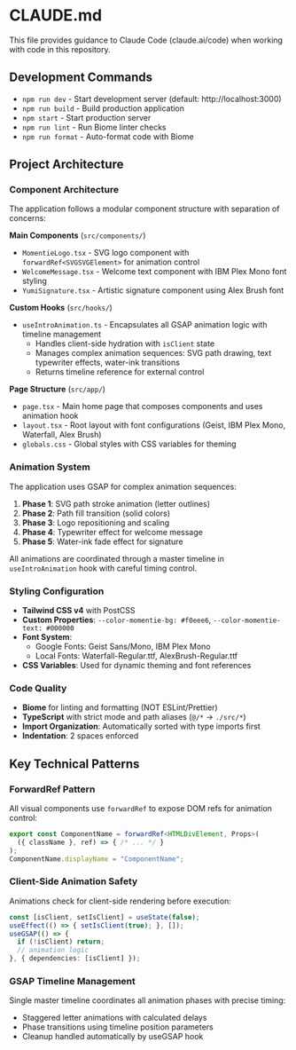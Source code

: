# CLAUDE.md

This file provides guidance to Claude Code (claude.ai/code) when working with code in this repository.

## Development Commands

- `npm run dev` - Start development server (default: http://localhost:3000)
- `npm run build` - Build production application
- `npm start` - Start production server
- `npm run lint` - Run Biome linter checks
- `npm run format` - Auto-format code with Biome

## Project Architecture

### Component Architecture
The application follows a modular component structure with separation of concerns:

**Main Components** (`src/components/`)
- `MomentieLogo.tsx` - SVG logo component with `forwardRef<SVGSVGElement>` for animation control
- `WelcomeMessage.tsx` - Welcome text component with IBM Plex Mono font styling
- `YumiSignature.tsx` - Artistic signature component using Alex Brush font

**Custom Hooks** (`src/hooks/`)
- `useIntroAnimation.ts` - Encapsulates all GSAP animation logic with timeline management
  - Handles client-side hydration with `isClient` state
  - Manages complex animation sequences: SVG path drawing, text typewriter effects, water-ink transitions
  - Returns timeline reference for external control

**Page Structure** (`src/app/`)
- `page.tsx` - Main home page that composes components and uses animation hook
- `layout.tsx` - Root layout with font configurations (Geist, IBM Plex Mono, Waterfall, Alex Brush)
- `globals.css` - Global styles with CSS variables for theming

### Animation System
The application uses GSAP for complex animation sequences:
1. **Phase 1**: SVG path stroke animation (letter outlines)
2. **Phase 2**: Path fill transition (solid colors)
3. **Phase 3**: Logo repositioning and scaling
4. **Phase 4**: Typewriter effect for welcome message
5. **Phase 5**: Water-ink fade effect for signature

All animations are coordinated through a master timeline in `useIntroAnimation` hook with careful timing control.

### Styling Configuration
- **Tailwind CSS v4** with PostCSS
- **Custom Properties**: `--color-momentie-bg: #f0eee6`, `--color-momentie-text: #000000`
- **Font System**:
  - Google Fonts: Geist Sans/Mono, IBM Plex Mono
  - Local Fonts: Waterfall-Regular.ttf, AlexBrush-Regular.ttf
- **CSS Variables**: Used for dynamic theming and font references

### Code Quality
- **Biome** for linting and formatting (NOT ESLint/Prettier)
- **TypeScript** with strict mode and path aliases (`@/*` → `./src/*`)
- **Import Organization**: Automatically sorted with type imports first
- **Indentation**: 2 spaces enforced

## Key Technical Patterns

### ForwardRef Pattern
All visual components use `forwardRef` to expose DOM refs for animation control:
```typescript
export const ComponentName = forwardRef<HTMLDivElement, Props>(
  ({ className }, ref) => { /* ... */ }
);
ComponentName.displayName = "ComponentName";
```

### Client-Side Animation Safety
Animations check for client-side rendering before execution:
```typescript
const [isClient, setIsClient] = useState(false);
useEffect(() => { setIsClient(true); }, []);
useGSAP(() => {
  if (!isClient) return;
  // animation logic
}, { dependencies: [isClient] });
```

### GSAP Timeline Management
Single master timeline coordinates all animation phases with precise timing:
- Staggered letter animations with calculated delays
- Phase transitions using timeline position parameters
- Cleanup handled automatically by useGSAP hook